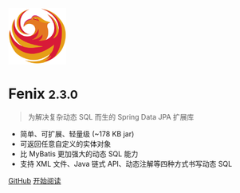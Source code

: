 ![logo](assets/images/logo.png)

# Fenix <small>2.3.0</small>

> 为解决复杂动态 SQL 而生的 Spring Data JPA 扩展库

- 简单、可扩展、轻量级  (~178 KB jar)
- 可返回任意自定义的实体对象
- 比 MyBatis 更加强大的动态 SQL 能力
- 支持 XML 文件、Java 链式 API、动态注解等四种方式书写动态 SQL

[GitHub](https://github.com/blinkfox/fenix/)
[开始阅读](README)
